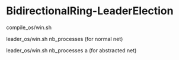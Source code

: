 # BidirectionalRing-LeaderElection
compile_os/win.sh

leader_os/win.sh nb_processes (for normal net)

leader_os/win.sh nb_processes a (for abstracted net)
